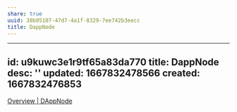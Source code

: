 ```yaml
---
share: true
uuid: 38b05107-47d7-4a1f-8329-7ee742b3eecc
title: DappNode
---
```

---
id: u9kuwc3e1r9tf65a83da770
title: DappNode
desc: ''
updated: 1667832478566
created: 1667832476853
---
[Overview | DAppNode](https://docs.dappnode.io/get-started/installation/custom-hardware/installation/overview/)